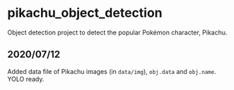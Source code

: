 # pikachu_object_detection
Object detection project to detect the popular Pokémon character, Pikachu.

## 2020/07/12
Added data file of Pikachu images (in `data/img`), `obj.data` and `obj.name`. YOLO ready.
